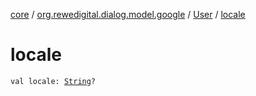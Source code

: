 [core](../../index.md) / [org.rewedigital.dialog.model.google](../index.md) / [User](index.md) / [locale](./locale.md)

# locale

`val locale: `[`String`](https://kotlinlang.org/api/latest/jvm/stdlib/kotlin/-string/index.html)`?`